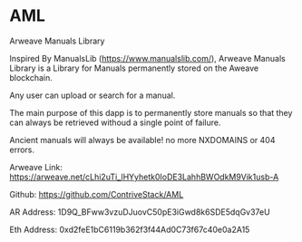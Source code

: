 # AML
Arweave Manuals Library

Inspired By ManualsLib (https://www.manualslib.com/), Arweave Manuals Library is a Library for Manuals permanently stored on the Aweave blockchain. 

Any user can upload or search for a manual.

The main purpose of this dapp is to permanently store manuals so that they can always be retrieved withoud a single point of failure.

Ancient manuals will always be available! no more NXDOMAINS or 404 errors.

Arweave Link: https://arweave.net/cLhi2uTi_lHYyhetk0IoDE3LahhBWOdkM9Vik1usb-A

Github: https://github.com/ContriveStack/AML

AR Address: 1D9Q_BFww3vzuDJuovC50pE3iGwd8k6SDE5dqGv37eU

Eth Address: 0xd2feE1bC6119b362f3f44Ad0C73f67c40e0a2A15
